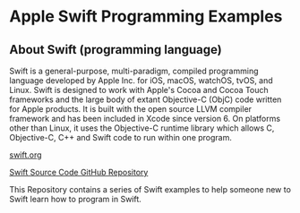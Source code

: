 # Apple Swift Programming Examples

## About Swift (programming language)
Swift is a general-purpose, multi-paradigm, compiled programming language developed by Apple Inc. for iOS, macOS, watchOS, tvOS, and Linux. Swift is designed to work with Apple's Cocoa and Cocoa Touch frameworks and the large body of extant Objective-C (ObjC) code written for Apple products. It is built with the open source LLVM compiler framework and has been included in Xcode since version 6. On platforms other than Linux, it uses the Objective-C runtime library which allows C, Objective-C, C++ and Swift code to run within one program.

[swift.org](https://swift.org/)

[Swift Source Code GitHub Repository](https://github.com/apple/swift)

This Repository contains a series of Swift examples to help someone new to Swift learn how to program in Swift.
